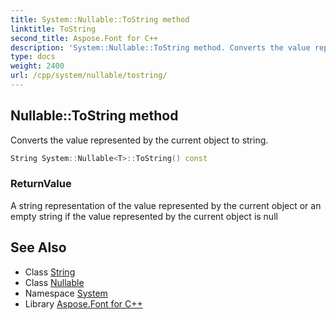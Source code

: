 ```yaml
---
title: System::Nullable::ToString method
linktitle: ToString
second_title: Aspose.Font for C++
description: 'System::Nullable::ToString method. Converts the value represented by the current object to string in C++.'
type: docs
weight: 2400
url: /cpp/system/nullable/tostring/
---
```

## Nullable::ToString method


Converts the value represented by the current object to string.

```cpp
String System::Nullable<T>::ToString() const
```


### ReturnValue

A string representation of the value represented by the current object or an empty string if the value represented by the current object is null

## See Also

* Class [String](../../string/)
* Class [Nullable](../)
* Namespace [System](../../)
* Library [Aspose.Font for C++](../../../)
